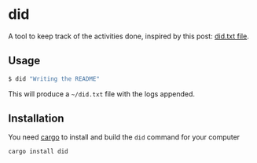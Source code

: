 # did

A tool to keep track of the activities done, inspired by this post: [did.txt file][blog].



## Usage



```sh
$ did "Writing the README"
```

This will produce a `~/did.txt` file with the logs appended.

## Installation

You need [cargo][cargo] to install and build the `did` command for your computer

```sh
cargo install did
```


[blog]: https://theptrk.com/2018/07/11/did-txt-file/
[cargo]: https://github.com/rust-lang/cargo
